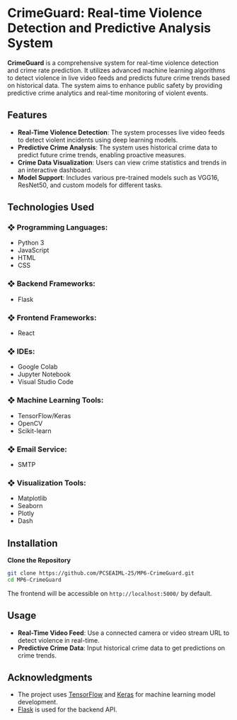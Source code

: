 # CrimeGuard: Real-time Violence Detection and Predictive Analysis System

**CrimeGuard** is a comprehensive system for real-time violence detection and crime rate prediction. It utilizes advanced machine learning algorithms to detect violence in live video feeds and predicts future crime trends based on historical data. The system aims to enhance public safety by providing predictive crime analytics and real-time monitoring of violent events.

## Features

* **Real-Time Violence Detection**: The system processes live video feeds to detect violent incidents using deep learning models.
* **Predictive Crime Analysis**: The system uses historical crime data to predict future crime trends, enabling proactive measures.
* **Crime Data Visualization**: Users can view crime statistics and trends in an interactive dashboard.
* **Model Support**: Includes various pre-trained models such as VGG16, ResNet50, and custom models for different tasks.

## Technologies Used

### ❖ **Programming Languages**:
- Python 3
- JavaScript
- HTML
- CSS

### ❖ **Backend Frameworks**:
- Flask

### ❖ **Frontend Frameworks**:
- React

### ❖ **IDEs**:
- Google Colab
- Jupyter Notebook
- Visual Studio Code

### ❖ **Machine Learning Tools**:
- TensorFlow/Keras
- OpenCV
- Scikit-learn

### ❖ **Email Service**:
- SMTP

### ❖ **Visualization Tools**:
- Matplotlib
- Seaborn
- Plotly
- Dash

## Installation

**Clone the Repository**

   ```bash
   git clone https://github.com/PCSEAIML-25/MP6-CrimeGuard.git
   cd MP6-CrimeGuard
   ```

   The frontend will be accessible on `http://localhost:5000/` by default.

## Usage

* **Real-Time Video Feed**: Use a connected camera or video stream URL to detect violence in real-time.
* **Predictive Crime Data**: Input historical crime data to get predictions on crime trends.

## Acknowledgments

* The project uses [TensorFlow](https://www.tensorflow.org/) and [Keras](https://keras.io/) for machine learning model development.
* [Flask](https://flask.palletsprojects.com/) is used for the backend API.
